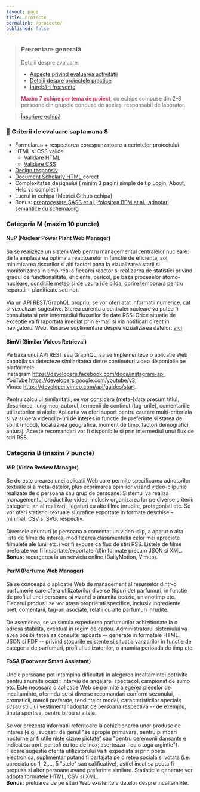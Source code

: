 ```yaml
---
layout: page
title: Proiecte
permalink: /proiecte/
published: false
---
```


> ### ️Prezentare generală
> Detalii despre evaluare:
> - <a href="https://profs.info.uaic.ro/~busaco/teach/courses/web/web-exam.html" target="_blank">Aspecte privind evaluarea activităţii </a>
> - <a href="https://profs.info.uaic.ro/~busaco/teach/courses/web/web-projects.html" target="_blank">Detalii despre proiectele practice </a> 
> - <a href="https://docs.google.com/document/d/1-kwayc6-iC5EqXXyk_laMbKxfNhz_wZPxkPNwUZPnsE/edit" target="_blank">Întrebări frecvente </a>
>
> <b style="color: #d14; font-weight:500;">Maxim 7 echipe per tema de proiect</b>, cu echipe compuse din 2–3 persoane din grupele conduse de același responsabil de laborator.
<blockquote class="slides">
    <a href="https://docs.google.com/forms/d/e/1FAIpQLSe9846o2ZHCQ4SxFs-yUOmsoKvQlAIWvFoHwWK2uHXGSGIX-Q/viewform?usp=sf_link" class="slides-link">Înscriere echipă</a>
</blockquote>

### 🎯 Criterii de evaluare saptamana 8
- Formularea + respectarea corespunzatoare a cerintelor proiectului
- HTML si CSS valide
  -  <a href="https://validator.w3.org/#validate_by_input" target="_blank">Validare HTML</a>
  -  <a href="https://jigsaw.w3.org/css-validator/#validate_by_input" target="_blank">Validare CSS</a>
- <a href="https://victorvlad19.github.io/web/css/design-responsiv/animatii-css/2022/03/01/laborator-3.html" target="_blank"> Design responsiv </a>
- <a href="https://w3c.github.io/scholarly-html/" target="_blank"> Document Scholarly HTML </a> corect
- Complexitatea designului ( minim 3 pagini simple de tip Login, About, Help vs complet )
- Lucrul in echipa (Metrici Github echipa)
- Bonus: <a href="https://victorvlad19.github.io/web/proiecte/recapitulare/design-si-interac%C5%A3iune-web/2022/03/08/laborator-4.html" target="_blank">preprocesare SASS et al., folosirea BEM et al., adnotari semantice cu schema.org </a>

### Categoria M (maxim 10 puncte)

<div class="card" markdown="1">

#### <span> <b>NuP</b> (Nuclear Power Plant Web Manager) </span>

Sa se realizeze un sistem Web pentru managementul centralelor nucleare: de la amplasarea optima a 
reactoarelor in functie de eficienta, sol, minimizarea riscurilor si alti factori pana la 
vizualizarea starii si monitorizarea in timp-real a fiecarei reactor si realizarea de 
statistici privind gradul de functionalitate, eficienta, pericol, pe baza proceselor atomo-nucleare, 
conditiile meteo si de uzura (de pilda, oprire temporara pentru reparatii – planificate sau nu). <br> <br>
Via un API REST/GraphQL propriu, se vor oferi atat informatii numerice, cat si vizualizari sugestive. 
Starea curenta a centralei nucleare va putea fi consultata si prin intermediul fluxurilor de date RSS. 
Orice situatie de exceptie va fi raportata imediat prin e-mail si via notificari direct in navigatorul Web.
Resurse suplimentare despre vizualizarea datelor: 
<a href="https://profs.info.uaic.ro/~busaco/teach/courses/cliw/web-film.html#week4">aici</a>

</div>

<div class="card" markdown="1">

#### <b>SimVi</b> (Similar Videos Retrieval)

Pe baza unui API REST sau GraphQL, sa se implementeze o aplicatie Web capabila sa detecteze 
similaritatea dintre continuturi video disponibile pe platformele 
<br> Instagram <https://developers.facebook.com/docs/instagram-api>,
<br> YouTube <https://developers.google.com/youtube/v3>,
<br> Vimeo <https://developer.vimeo.com/api/guides/start>.
<br> <br> Pentru calculul similaritatii, se vor considera (meta-)date precum titlul, descrierea, lungimea, autorul, termenii de continut (tag-urile), comentariile utilizatorilor si altele. Aplicatia va oferi suport pentru cautare multi-criteriala si va sugera videoclip-uri de interes in functie de preferinte si starea de spirit (mood), localizarea geografica, moment de timp, factori demografici, anturaj. Aceste recomandari vor fi disponibile si prin intermediul unui flux de stiri RSS.

</div>

### Categoria B (maxim 7 puncte)

<div class="card" markdown="1">

#### <b>ViR</b> (Video Review Manager)

Se doreste crearea unei aplicatii Web care permite specificarea adnotarilor 
textuale si a meta-datelor, plus exprimarea opiniilor vizand video-clipurile realizate 
de o persoana sau grup de persoane. Sistemul va realiza managementul productiilor video, 
inclusiv organizarea lor pe diverse criterii: categorie, an al realizarii, legaturi cu 
alte filme inrudite, protagonisti etc. Se vor oferi statistici textuale si grafice exportate 
in formate deschise – minimal, CSV si SVG, respectiv.  <br><br>
Diversele anunturi (o persoana a comentat un video-clip, a aparut o alta lista de filme de interes, 
modificarea clasamentului celor mai apreciate filmulete ale lunii etc.) vor fi expuse ca flux de stiri RSS.
Listele de filme preferate vor fi importate/exportate (d)in formate precum JSON si XML. <br>
<b>Bonus:</b> recurgerea la un serviciu online (DailyMotion, Vimeo).   

</div>

<div class="card" markdown="1">

#### <b>PerM</b> (Perfume Web Manager)

Sa se conceapa o aplicatie Web de management al resurselor dintr-o parfumerie care ofera 
utilizatorilor diverse (tipuri de) parfumuri, in functie de profilul unei persoane si 
vizand o anumita ocazie, un anotimp etc. Fiecarui produs i se vor atasa proprietati specifice, 
inclusiv ingrediente, pret, comentarii, tag-uri asociate, relatii cu alte parfumuri inrudite.
<br><br>
De asemenea, se va simula expedierea parfumurilor achizitionate la o adresa stabilita, eventual 
in regim de cadou. Administratorul sistemului va avea posibilitatea sa consulte 
rapoarte -- generate in formatele HTML, JSON si PDF -- privind stocurile existente 
si situatia vanzarilor in functie de categoria de parfumuri, profilul utilizatorilor,
o anumita perioada de timp etc.

</div>

<div class="card" markdown="1">

#### <b>FoSA</b> (Footwear Smart Assistant)

Unele persoane pot intampina dificultati in alegerea incaltamintei potrivite 
pentru anumite ocazii: interviu de angajare, spectacol, campionat de sumo etc. 
Este necesara o aplicatie Web ce permite alegerea pieselor de incaltaminte, 
oferindu-se si diverse recomandari conform sezonului, cromaticii, marcii preferate, 
tendintelor modei, caracteristicilor speciale si/sau stilului vestimentar adoptat de 
persoana respectiva -- de exemplu, tinuta sportiva, pentru birou si altele.
<br><br>
Se vor prezenta informatii referitoare la achizitionarea unor produse de 
interes (e.g., sugestii de genul "se apropie primavara, pentru plimbari 
nocturne ar fi utile niste cizme pictate" sau "pentru ceremonii dansante e 
indicat sa porti pantofi cu toc de inox; asorteaza-i cu o toga argintie"). 
Fiecare sugestie oferita utilizatorului va fi expediata si prin posta electronica, 
suplimentar putand fi partajata pe o retea sociala si votata 
(i.e. apreciata cu 1, 2,..., 5 "stele" sau calificative), astfel incat sa 
poata fi propusa si altor persoane avand preferinte similare. 
Statisticile generate vor adopta formatele HTML, CSV si XML.  <br>
<b>Bonus:</b> preluarea de pe situri Web existente a datelor despre incaltaminte.


</div>